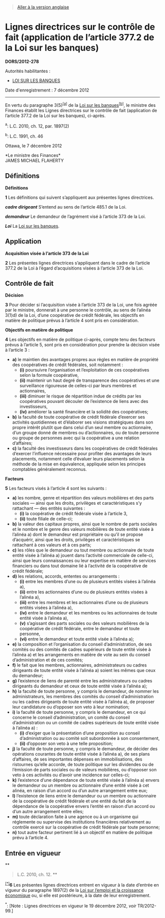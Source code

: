 > [Aller à la version anglaise](/en/Regulations/Statutory%20Orders%20and%20Regulations/2012/278.md)

# Lignes directrices sur le contrôle de fait (application de l’article 377.2 de la Loi sur les banques)

**DORS/2012-278**

Autorités habilitantes : 
- [LOI SUR LES BANQUES](/fr/Lois/Lois%20du%20Canada/1991/ch.%2046.md)

Date d'enregistrement : 7 décembre 2012

----------

En vertu du paragraphe 3(5)<sup><a href='#nbp_700_hq_10751'>[a]</a></sup> de la [Loi sur les banques](/fr/Lois/Lois%20du%20Canada/1991/ch.%2046.md)<sup><a href='#nbp_700_hq_10752'>[b]</a></sup>, le ministre des Finances établit les Lignes directrices sur le contrôle de fait (application de l’article 377.2 de la Loi sur les banques), ci-après.

<a name='nbp_700_hq_10751'><sup>a</sup></a>: L.C. 2010, ch. 12, par. 1897(2)<br />

<a name='nbp_700_hq_10752'><sup>b</sup></a>: L.C. 1991, ch. 46<br />

Ottawa, le 7 décembre 2012


<p>*Le ministre des Finances*<br />JAMES MICHAEL FLAHERTY<br /></p>




## Définitions



**Définitions**

**1** Les définitions qui suivent s’appliquent aux présentes lignes directrices.

***cadre dirigeant*** S’entend au sens de l’article 485.1 de la Loi.

***demandeur*** Le demandeur de l’agrément visé à l’article 373 de la Loi.

***Loi*** La [Loi sur les banques](/fr/Lois/Lois%20du%20Canada/1991/ch.%2046.md).




## Application



**Acquisition visée à l’article 373 de la Loi**

**2** Les présentes lignes directrices s’appliquent dans le cadre de l’article 377.2 de la Loi à l’égard d’acquisitions visées à l’article 373 de la Loi.




## Contrôle de fait



**Décision**

**3** Pour décider si l’acquisition visée à l’article 373 de la Loi, une fois agréée par le ministre, donnerait à une personne le contrôle, au sens de l’alinéa 3(1)d) de la Loi, d’une coopérative de crédit fédérale, les objectifs en matière de politique prévus à l’article 4 sont pris en considération.




**Objectifs en matière de politique**

**4** Les objectifs en matière de politique ci-après, compte tenu des facteurs prévus à l’article 5, sont pris en considération pour prendre la décision visée à l’article 3 :
- **a)** le maintien des avantages propres aux règles en matière de propriété des coopératives de crédit fédérales, soit notamment :
	- **(i)** poursuivre l’organisation et l’exploitation de ces coopératives selon la formule coopérative,
	- **(ii)** maintenir un haut degré de transparence des coopératives et une surveillance rigoureuse de celles-ci par leurs membres et actionnaires,
	- **(iii)** diminuer le risque de répartition indue de crédits par les coopératives pouvant découler de l’existence de liens avec des investisseurs,
	- **(iv)** améliorer la santé financière et la solidité des coopératives;
- **b)** la faculté de toute coopérative de crédit fédérale d’exercer ses activités quotidiennes et d’élaborer ses visions stratégiques dans son propre intérêt plutôt que dans celui d’un seul membre ou actionnaire, d’un groupe donné de membres ou d’actionnaires, ou de toute personne ou groupe de personnes avec qui la coopérative a une relation d’affaires;
- **c)** la faculté des investisseurs dans les coopératives de crédit fédérales d’exercer l’influence nécessaire pour profiter des avantages de leurs placements, notamment celle d’évaluer leurs placements selon la méthode de la mise en équivalence, appliquée selon les principes comptables généralement reconnus.




**Facteurs**

**5** Les facteurs visés à l’article 4 sont les suivants :
- **a)** les nombre, genre et répartition des valeurs mobilières et des parts sociales — ainsi que les droits, privilèges et caractéristiques s’y rattachant — des entités suivantes :
	- **(i)** la coopérative de crédit fédérale visée à l’article 3,
	- **(ii)** toute filiale de celle-ci;
- **b)** la valeur des capitaux propres, ainsi que le nombre de parts sociales et le nombre et le genre des valeurs mobilières de toute entité visée à l’alinéa a) dont le demandeur est propriétaire ou qu’il se propose d’acquérir, ainsi que les droits, privilèges et caractéristiques se rattachant à ces valeurs et à ces parts;
- **c)** les rôles que le demandeur ou tout membre ou actionnaire de toute entité visée à l’alinéa a) jouent dans l’activité commerciale de celle-ci, ainsi que leurs connaissances ou leur expertise en matière de services financiers ou dans tout domaine lié à l’activité de la coopérative de crédit fédérale;
- **d)** les relations, accords, ententes ou arrangements :
	- **(i)** entre les membres d’une ou de plusieurs entités visées à l’alinéa a),
	- **(ii)** entre les actionnaires d’une ou de plusieurs entités visées à l’alinéa a),
	- **(iii)** entre les membres et les actionnaires d’une ou de plusieurs entités visées à l’alinéa a),
	- **(iv)** entre le demandeur et les membres ou les actionnaires de toute entité visée à l’alinéa a),
	- **(v)** s’agissant des parts sociales ou des valeurs mobilières de la coopérative de crédit fédérale, entre le demandeur et toute personne,
	- **(vi)** entre le demandeur et toute entité visée à l’alinéa a);
- **e)** la composition et l’organisation du conseil d’administration, de ses comités ou des comités de cadres supérieurs de toute entité visée à l’alinéa a) et les arrangements en matière de vote au sein du conseil d’administration et de ces comités;
- **f)** le fait que les membres, actionnaires, administrateurs ou cadres dirigeants de toute entité visée à l’alinéa a) soient les mêmes que ceux du demandeur;
- **g)** l’existence de liens de parenté entre les administrateurs ou cadres dirigeants du demandeur et ceux de toute entité visée à l’alinéa a);
- **h)** la faculté de toute personne, y compris le demandeur, de nommer les administrateurs, les membres des comités du conseil d’administration ou les cadres dirigeants de toute entité visée à l’alinéa a), de proposer leur candidature ou d’opposer son veto à leur nomination;
- **i)** la faculté de toute personne, y compris le demandeur, en ce qui concerne le conseil d’administration, un comité du conseil d’administration ou un comité de cadres supérieurs de toute entité visée à l’alinéa a) :
	- **(i)** d’exiger que la présentation d’une proposition au conseil d’administration ou au comité soit subordonnée à son consentement,
	- **(ii)** d’opposer son veto à une telle proposition;
- **j)** la faculté de toute personne, y compris le demandeur, de décider des opérations courantes de toute entité visée à l’alinéa a), de ses plans d’affaires, de ses importantes dépenses en immobilisations, des ristournes qu’elle accorde, de toute politique sur les dividendes ou de l’émission de parts sociales ou de valeurs mobilières, ou d’opposer son veto à ces activités ou d’avoir une incidence sur celles-ci;
- **k)** l’existence d’une dépendance de toute entité visée à l’alinéa a) envers le demandeur ou un membre ou actionnaire d’une entité visée à cet alinéa, en raison d’un accord ou d’un autre arrangement entre eux;
- **l)** l’existence de liens entre le demandeur ou un membre ou actionnaire de la coopérative de crédit fédérale et une entité du fait de la dépendance de la coopérative envers l’entité en raison d’un accord ou d’un autre arrangement entre elles;
- **m)** toute déclaration faite à une agence ou à un organisme qui réglemente ou supervise des institutions financières relativement au contrôle exercé sur la coopérative de crédit fédérale par toute personne;
- **n)** tout autre facteur pertinent lié à un objectif en matière de politique prévu à l’article 4.




## Entrée en vigueur



**
> L.C. 2010, ch. 12.
**

<sup><a href='#fn_Ind9348_hq_13729'>[*]</a></sup>**6** Les présentes lignes directrices entrent en vigueur à la date d’entrée en vigueur du paragraphe 1897(2) de la [Loi sur l’emploi et la croissance économique](/fr/Lois/Lois%20du%20Canada/2010/ch.%2012.md) ou, si elle est postérieure, à la date de leur enregistrement.

<a name='fn_Ind9348_hq_13729'><sup>*</sup></a>: [Note : Lignes directrices en vigueur le 19 décembre 2012, *voir* TR/2012-99.]<br />


